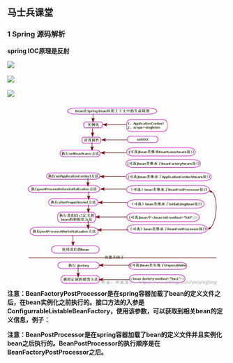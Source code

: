 ## 马士兵课堂

### 1 Spring 源码解析

**spring IOC原理是反射**

![](images/Snipaste_2020-04-29_20-35-15.png)

![](images/Snipaste_2020-04-29_20-35-41.png)

![](images/Snipaste_2020-04-29_21-35-32.png)
![img.png](images/img.png)
 **注意：BeanFactoryPostProcessor是在spring容器加载了bean的定义文件之后，在bean实例化之前执行的。接口方法的入参是ConfigurrableListableBeanFactory，使用该参数，可以获取到相关bean的定义信息，例子：** 

 **注意：BeanPostProcessor是在spring容器加载了bean的定义文件并且实例化bean之后执行的。BeanPostProcessor的执行顺序是在BeanFactoryPostProcessor之后。** 

